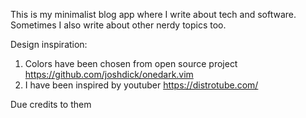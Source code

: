This is my minimalist blog app where I write about tech and software.  
Sometimes I also write about other nerdy topics too. 
  
Design inspiration:  
1. Colors have been chosen from open source project https://github.com/joshdick/onedark.vim
2. I have been inspired by youtuber https://distrotube.com/  

Due credits to them
